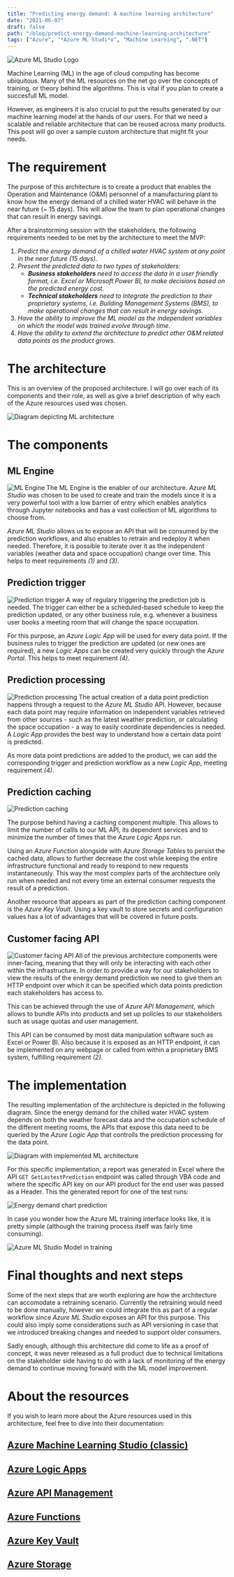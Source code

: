 ```yaml
---
title: "Predicting energy demand: A machine learning architecture"
date: "2021-06-07"
draft: false
path: "/blog/predict-energy-demand-machine-learning-architecture"
tags: ["Azure", "*Azure ML Studi*o", "Machine Learning", ".NET"]
---
```


![*Azure ML Studio* Logo](/../images/azure-ml-studio-logo.png)

Machine Learning (ML) in the age of cloud computing has become ubiquitous. Many of the ML resources on the net go over the concepts of training, or theory behind the algorithms. This is vital if you plan to create a succesfull ML model. 

However, as engineers it is also crucial to put the results generated by our machine learning model at the hands of our users. For that we need a scalable and reliable architecture that can be reused across many products. This post will go over a sample custom architecture that might fit your needs.

# The requirement
The purpose of this architecture is to create a product that enables the Operation and Maintenance (O&M) personnel of a manufacturing plant to know how the energy demand of a chilled water HVAC will behave in the near future (~ 15 days). This will allow the team to plan operational changes that can result in energy savings.

After a brainstorming session with the stakeholders, the following requirements needed to be met by the architecture to meet the MVP:
1. *Predict the energy demand of a chilled water HVAC system at any point in the near future (15 days).*
2. *Present the predicted data to two types of stakeholders:*
    * **_Business stakeholders_** _need to access the data in a user friendly format, i.e. Excel or Microsoft Power BI, to make decisions based on the predicted energy cost._
    * **_Technical stakeholders_** _need to integrate the prediction to their proprietary systems, i.e. Building Management Systems (BMS), to make operational changes that can result in energy savings._
3. *Have the ability to improve the ML model as the independent variables on which the model was trained evolve through time.*
4. *Have the ability to extend the architecture to predict other O&M related data points as the product grows.*

# The architecture
This is an overview of the proposed architecture. I will go over each of its components and their role, as well as give a brief description of why each of the Azure resources used was chosen.

![Diagram depicting ML architecture](/../images/ml-architecture-diagram.png)

# The components

## ML Engine
![ML Engine](/../images/ml-architecture-ml-engine.png)
The ML Engine is the enabler of our architecture. *Azure ML Studio* was chosen to be used to create and train the models since it is a very powerful tool with a low barrier of entry which enables analytics through Jupyter notebooks and has a vast collection of ML algorithms to choose from.

*Azure ML Studio* allows us to expose an API that will be consumed by the prediction workflows, and also enables to retrain and redeploy it when needed. Therefore, it is possible to iterate over it as the independent variables (weather data and space occupation) change over time. This helps to meet requirements *(1)* and *(3)*.

## Prediction trigger
![Prediction trigger](/../images/ml-architecture-prediction-trigger.png)
A way of regulary triggering the prediction job is needed. The trigger can either be a scheduled-based schedule to keep the prediction updated, or any other business rule, e.g. whenever a business user books a meeting room that will change the space occupation.

For this purpose, an *Azure Logic App* will be used for every data point. If the business rules to trigger the prediction are updated (or new ones are required), a new *Logic Apps* can be created very quickly through the *Azure Portal*. This helps to meet requirement *(4)*.

## Prediction processing
![Prediction processing](/../images/ml-architecture-prediction-processing.png)
The actual creation of a data point prediction happens through a request to the *Azure ML Studio* API. However, because each data point may require information on independent variables retrieved from other sources - such as the latest weather prediction, or calculating the space occupation - a way to easily coordinate dependencies is needed. A *Logic App* provides the best way to understand how a certain data point is predicted.

As more data point predictions are added to the product, we can add the corresponding trigger and prediction workflow as a new *Logic App*, meeting requirement *(4)*.

## Prediction caching
![Prediction caching](/../images/ml-architecture-prediction-caching.png)

The purpose behind having a caching component multiple. This allows to limit the number of callls to our ML API, its dependent services and to minimize the number of times that the *Azure Logic Apps* run.

Using an *Azure Function* alongside with *Azure Storage Tables* to persist the cached data, allows to further decrease the cost while keeping the entire infrastructure functional and ready to respond to new requests instantaneously. This way the most complex parts of the architecture only run when needed and not every time an external consumer requests the result of a prediction. 

Another resource that appears as part of the prediction caching component is the *Azure Key Vault*. Using a key vault to store secrets and configuration values has a lot of advantages that will be covered in future posts.

## Customer facing API
![Customer facing API](/../images/ml-architecture-customer-facing-api.png)
All of the previous architecture components were 
inner-facing, meaning that they will only be interacting with each other within the infrastructure. In order to provide a way for our stakeholders to view the results of the energy demand prediction we need to give them an HTTP endpoint over which it can be specified which data points prediction each stakeholders has access to. 

This can be achieved through the use of *Azure API Management*, which allows to bundle APIs into products and set up policies to our stakeholders such as usage quotas and user management.

This API can be consumed by most data manipulation software such as Excel or Power BI. Also because it is exposed as an HTTP endpoint, it can be implemented on any webpage or called from within a proprietary BMS system, fulfilling requirement *(2)*.


# The implementation
The resulting implementation of the architecture is depicted in the following diagram. Since the energy demand for the chilled water HVAC system depends on both the weather forecast data and the occupation schedule of the different meeting rooms, the APIs that expose this data need to be queried by the *Azure Logic App* that controlls the prediction processing for the data point. 

![Diagram with implemented ML architecture](/../images/ml-architecture-diagram-implementation.png)

For this specific implementation, a report was generated in Excel where the API `GET GetLastestPrediction` endpoint was called through VBA code and where the specific API key on our API product for the end user was passed as a Header. This the generated report for one of the test runs:

![Energy demand chart prediction](/../images/ml-architecture-excel.png)

In case you wonder how the Azure ML training interface looks like, it is pretty simple (although the training process itself was fairly time consuming). 

![Azure ML Studio Model in training](/../images/azure-ml-studio-sample.png)

# Final thoughts and next steps
Some of the next steps that are worth exploring are how the architecture can accomodate a retraining scenario. Currently the retraining would need to be done manually, however we could integrate this as part of a regular workflow since *Azure ML Studio* exposes an API for this purpose. This could also imply some considerations such as API versioning in case that we introduced breaking changes and needed to support older consumers. 

Sadly enough, although this architecture did come to life as a proof of concept, it was never released as a full product due to technical limitations on the stakeholder side having to do with a lack of monitoring of the energy demand to continue moving forward with the ML model improvement.

# About the resources
If you wish to learn more about the Azure resources used in this architecture, feel free to dive into their documentation:

## [Azure Machine Learning Studio (classic)](https://studio.azureml.net/)

## [Azure Logic Apps](https://azure.microsoft.com/en-us/services/logic-apps/)

## [Azure API Management](https://azure.microsoft.com/en-us/services/api-management/)

## [Azure Functions](https://azure.microsoft.com/en-us/services/functions/)

## [Azure Key Vault](https://azure.microsoft.com/en-us/services/key-vault/)

## [Azure Storage](https://azure.microsoft.com/en-us/product-categories/storage/)